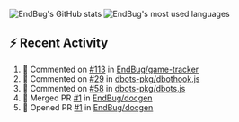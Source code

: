 ![EndBug's GitHub stats](https://github-readme-stats.vercel.app/api?username=endbug&show_icons=true)
![EndBug's most used languages](https://github-readme-stats.vercel.app/api/top-langs/?username=endbug&layout=compact)

## ⚡ Recent Activity

<!--START_SECTION:activity-->
1. 💬 Commented on [#113](https://github.com//EndBug/game-tracker/issues/113) in [EndBug/game-tracker](https://github.com//EndBug/game-tracker)
2. 💬 Commented on [#29](https://github.com//dbots-pkg/dbothook.js/issues/29) in [dbots-pkg/dbothook.js](https://github.com//dbots-pkg/dbothook.js)
3. 💬 Commented on [#58](https://github.com//dbots-pkg/dbots.js/issues/58) in [dbots-pkg/dbots.js](https://github.com//dbots-pkg/dbots.js)
4. 🎉 Merged PR [#1](https://github.com//EndBug/docgen/pull/1) in [EndBug/docgen](https://github.com//EndBug/docgen)
5. 💪 Opened PR [#1](https://github.com//EndBug/docgen/pull/1) in [EndBug/docgen](https://github.com//EndBug/docgen)
<!--END_SECTION:activity-->

